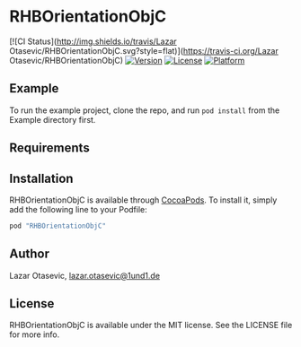 # RHBOrientationObjC

[![CI Status](http://img.shields.io/travis/Lazar Otasevic/RHBOrientationObjC.svg?style=flat)](https://travis-ci.org/Lazar Otasevic/RHBOrientationObjC)
[![Version](https://img.shields.io/cocoapods/v/RHBOrientationObjC.svg?style=flat)](http://cocoapods.org/pods/RHBOrientationObjC)
[![License](https://img.shields.io/cocoapods/l/RHBOrientationObjC.svg?style=flat)](http://cocoapods.org/pods/RHBOrientationObjC)
[![Platform](https://img.shields.io/cocoapods/p/RHBOrientationObjC.svg?style=flat)](http://cocoapods.org/pods/RHBOrientationObjC)

## Example

To run the example project, clone the repo, and run `pod install` from the Example directory first.

## Requirements

## Installation

RHBOrientationObjC is available through [CocoaPods](http://cocoapods.org). To install
it, simply add the following line to your Podfile:

```ruby
pod "RHBOrientationObjC"
```

## Author

Lazar Otasevic, lazar.otasevic@1und1.de

## License

RHBOrientationObjC is available under the MIT license. See the LICENSE file for more info.
